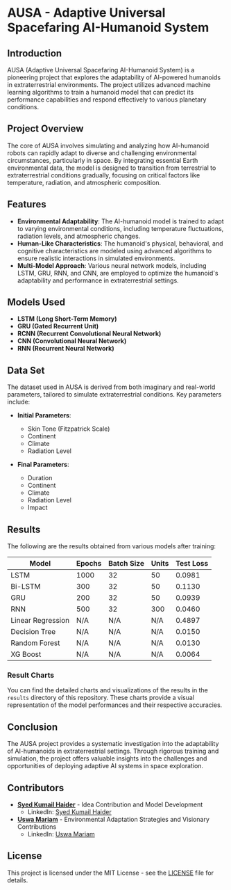# AUSA - Adaptive Universal Spacefaring AI-Humanoid System

## Introduction

AUSA (Adaptive Universal Spacefaring AI-Humanoid System) is a pioneering project that explores the adaptability of AI-powered humanoids in extraterrestrial environments. The project utilizes advanced machine learning algorithms to train a humanoid model that can predict its performance capabilities and respond effectively to various planetary conditions.

## Project Overview

The core of AUSA involves simulating and analyzing how AI-humanoid robots can rapidly adapt to diverse and challenging environmental circumstances, particularly in space. By integrating essential Earth environmental data, the model is designed to transition from terrestrial to extraterrestrial conditions gradually, focusing on critical factors like temperature, radiation, and atmospheric composition.

## Features

- **Environmental Adaptability**: The AI-humanoid model is trained to adapt to varying environmental conditions, including temperature fluctuations, radiation levels, and atmospheric changes.
- **Human-Like Characteristics**: The humanoid's physical, behavioral, and cognitive characteristics are modeled using advanced algorithms to ensure realistic interactions in simulated environments.
- **Multi-Model Approach**: Various neural network models, including LSTM, GRU, RNN, and CNN, are employed to optimize the humanoid's adaptability and performance in extraterrestrial settings.

## Models Used

- **LSTM (Long Short-Term Memory)**
- **GRU (Gated Recurrent Unit)**
- **RCNN (Recurrent Convolutional Neural Network)**
- **CNN (Convolutional Neural Network)**
- **RNN (Recurrent Neural Network)**

## Data Set

The dataset used in AUSA is derived from both imaginary and real-world parameters, tailored to simulate extraterrestrial conditions. Key parameters include:

- **Initial Parameters**:
  - Skin Tone (Fitzpatrick Scale)
  - Continent
  - Climate
  - Radiation Level

- **Final Parameters**:
  - Duration
  - Continent
  - Climate
  - Radiation Level
  - Impact

## Results

The following are the results obtained from various models after training:

| Model            | Epochs | Batch Size | Units | Test Loss |
|------------------|--------|------------|-------|-----------|
| LSTM             | 1000   | 32         | 50    | 0.0981    |
| Bi-LSTM          | 300    | 32         | 50    | 0.1130    |
| GRU              | 200    | 32         | 50    | 0.0939    |
| RNN              | 500    | 32         | 300   | 0.0460    |
| Linear Regression| N/A    | N/A        | N/A   | 0.4897    |
| Decision Tree    | N/A    | N/A        | N/A   | 0.0150    |
| Random Forest    | N/A    | N/A        | N/A   | 0.0130    |
| XG Boost         | N/A    | N/A        | N/A   | 0.0064    |

### Result Charts

You can find the detailed charts and visualizations of the results in the `results` directory of this repository. These charts provide a visual representation of the model performances and their respective accuracies.

## Conclusion

The AUSA project provides a systematic investigation into the adaptability of AI-humanoids in extraterrestrial settings. Through rigorous training and simulation, the project offers valuable insights into the challenges and opportunities of deploying adaptive AI systems in space exploration.

## Contributors

- **[Syed Kumail Haider](https://github.com/syedkumailhaider512)** - Idea Contribution and Model Development
  - LinkedIn: [Syed Kumail Haider](https://www.linkedin.com/in/syed-kumail-haider)
- **[Uswa Mariam](https://github.com/uswamaryam12)** - Environmental Adaptation Strategies and Visionary Contributions
  - LinkedIn: [Uswa Mariam](https://www.linkedin.com/in/uswamariam)

## License

This project is licensed under the MIT License - see the [LICENSE](LICENSE) file for details.
